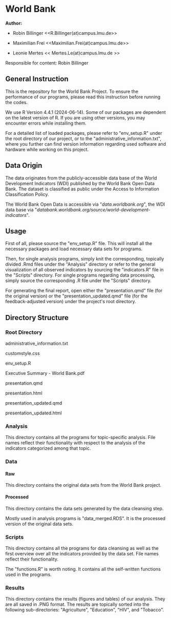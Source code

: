 # World Bank

**Author:**

-   Robin Billinger \<\<R.Billinger(at)campus.lmu.de\>\>

-   Maximilian Frei \<\<Maximilian.Frei(at)campus.lmu.de\>\>

-   Leonie Mertes \<\< Mertes.Le(at)campus.lmu.de \>\>

Responsible for content: Robin Billinger

## General Instruction

This is the repository for the World Bank Project. To ensure the performance of our programs, please read this instruction before running the codes.

We use R Version 4.4.1 (2024-06-14). Some of our packages are dependent on the latest version of R. If you are using other versions, you may encounter errors while installing them.

For a detailed list of loaded packages, please refer to "env_setup.R" under the root directory of our project, or to the "administrative_information.txt", where you further can find version information regarding used software and hardware while working on this project.

## Data Origin

The data originates from the publicly-accessible data base of the World Development Indicators (WDI) published by the World Bank Open Data Bank. The dataset is classified as public under the Access to Information Classification Policy.

The World Bank Open Data is accessible via "*data.worldbank.org*", the WDI data base via "*databank.worldbank.org/source/world-development-indicators*".

## Usage

First of all, please source the "env_setup.R" file. This will install all the necessary packages and load necessary data sets for programs.

Then, for single analysis programs, simply knit the corresponding, topically divided .Rmd files under the "Analysis" directory or refer to the general visualization of all observed indicators by sourcing the "indicators.R" file in the "Scripts" directory. For single programs regarding data processing, simply source the corresponding .R file under the "Scripts" directory.

For generating the final report, open either the "presentation.qmd" file (for the original version) or the "presentation_updated.qmd" file (for the feedback-adjusted version) under the project's root directory.

## Directory Structure

### Root Directory

administrative_information.txt

customstyle.css

env_setup.R

Executive Summary - World Bank.pdf

presentation.qmd

presentation.html

presentation_updated.qmd

presentation_updated.html

### Analysis

This directory contains all the programs for topic-specific analysis. File names reflect their functionality with respect to the analysis of the indicators categorized among that topic.

### Data

#### Raw

This directory contains the original data sets from the World Bank project.

#### Processed

This directory contains the data sets generated by the data cleansing step.

Mostly used in analysis programs is "data_merged.RDS". It is the processed version of the original data sets.

### Scripts

This directory contains all the programs for data cleansing as well as the first overview over all the indicators provided by the data set. File names reflect their functionality.

The "functions.R" is worth noting. It contains all the self-written functions used in the programs.

### Results

This directory contains the results (figures and tables) of our analysis. They are all saved in .PNG format. The results are topically sorted into the following sub-directories: "Agriculture", "Education", "HIV", and "Tobacco".
